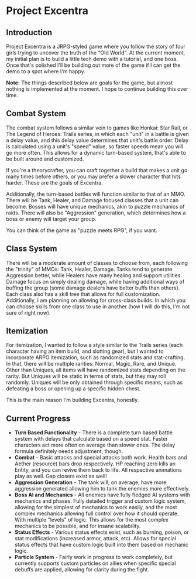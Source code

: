 # Project Excentra

## Introduction
Project Excentra is a JRPG-styled game where you follow the story of four girls trying to uncover the truth of the "Old World". At the current moment, my initial plan is to build a little tech demo with a tutorial, and one boss. Once that's polished I'll be building out more of the game if I can get the demo to a spot where I'm happy.

**Note:** The things described below are goals for the game, but almost nothing is implemented at the moment. I hope to continue building this over time.

## Combat System
The combat system follows a similar vein to games like Honkai: Star Rail, or The Legend of Heroes: Trails series, in which each "unit" in a battle is given a delay value, and this delay value determines that unit's battle order. Delay is calculated using a unit's "speed" value, so faster speeds mean you will go more often. This allows for a dynamic turn-based system, that's able to be built around and customized. 

If you're a theorycrafter, you can craft together a build that makes a unit go many times before others, or you may prefer a slower character that hits harder. These are the goals of Excentra.

Additionally, the turn-based battles will function similar to that of an MMO. There will be Tank, Healer, and Damage focused classes that a unit can become. Bosses will have unique mechanics, akin to puzzle mechanics of raids. There will also be "Aggression" generation, which determines how a boss or enemy will target your group.

You can think of the game as "puzzle meets RPG", if you want.

## Class System
There will be a moderate amount of classes to choose from, each following the "trinity" of MMOs: Tank, Healer, Damage. Tanks tend to generate Aggression better, while Healers have many healing and support utilities. Damage focus on simply dealing damage, while having additional ways of buffing the group (some damage dealers have better buffs than others). Each class also has a skill tree that allows for full customization. Additionally, I am planning on allowing for cross-class builds. In which you can choose skills from one class to use in another (how I will do this, I'm not sure of right now).

## Itemization
For itemization, I wanted to follow a style similar to the Trails series (each character having an item build, and slotting gear), but I wanted to incorporate ARPG itemization, such as randomized stats and stat-crafting. In that, there will be multiple rarities: Normal, Magic, Rare, and Unique. Other than Uniques, all items will have randomized stats depending on the rarity. But Uniques will be static in terms of stats, but they may roll randomly. Uniques will be only obtained through specific means, such as defeating a boss or opening up a specific hidden chest. 

This is the main reason I'm building Excentra, honestly.

## Current Progress
- **Turn Based Functionality** - There is a complete turn based battle system with delays that calculate based on a speed stat. Faster characters act more often on average than slower ones. The delay formula definitely needs adjustment, though.
- **Combat** - Basic attacks and special attacks both work. Health bars and Aether (resource) bars drop respectively. HP reaching zero kills an Entity, and you can revive them back to life. All respective animations play as well. Gap closers exist as well!
- **Aggression Generation** - The tank will, on average, have more aggression generated allowing him to tank the enemies more effectively.
- **Boss AI and Mechanics** - All enemies have fully fledged AI systems with mechanics and phases. Fully detailed trigger and custom logic system, allowing for the simplest of mechanics to work easily, and the most complex mechanics allowing full control over how it should operate. With multiple "levels" of logic. This allows for the most complex mechanics to be possible, and for insane scalability.
- **Status Effects** - Various status effects exist, such as burning, poison, or stat modifications (increased armor, attack, etc). Allows for special status effects that have custom logic built into them based on mechanic logic.
- **Particle System** - Fairly work in progress to work completely, but currently supports custom particles on allies when specific special debuffs are applied, allowing for clarity during the fight.